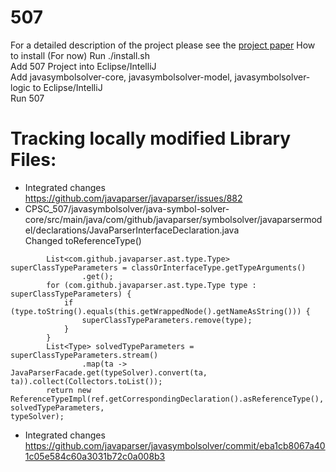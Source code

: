 # 507

For  a detailed description of the project please see the [project paper](Sisyphus_ProjectPaper.pdf)
How to install (For now)
Run ./install.sh  
Add 507 Project into Eclipse/IntelliJ  
Add javasymbolsolver-core, javasymbolsolver-model, javasymbolsolver-logic to Eclipse/IntelliJ  
Run 507  
  
# Tracking locally modified Library Files:
* Integrated changes  
https://github.com/javaparser/javaparser/issues/882
* CPSC_507/javasymbolsolver/java-symbol-solver-core/src/main/java/com/github/javaparser/symbolsolver/javaparsermodel/declarations/JavaParserInterfaceDeclaration.java  
Changed toReferenceType()  
```
		List<com.github.javaparser.ast.type.Type> superClassTypeParameters = classOrInterfaceType.getTypeArguments()
				.get();
		for (com.github.javaparser.ast.type.Type type : superClassTypeParameters) {
			if (type.toString().equals(this.getWrappedNode().getNameAsString())) {
				superClassTypeParameters.remove(type);
			}
		}
		List<Type> solvedTypeParameters = superClassTypeParameters.stream()
				.map(ta -> JavaParserFacade.get(typeSolver).convert(ta, ta)).collect(Collectors.toList());
		return new ReferenceTypeImpl(ref.getCorrespondingDeclaration().asReferenceType(), solvedTypeParameters,
typeSolver);
```
* Integrated changes  
https://github.com/javaparser/javasymbolsolver/commit/eba1cb8067a401c05e584c60a3031b72c0a008b3

